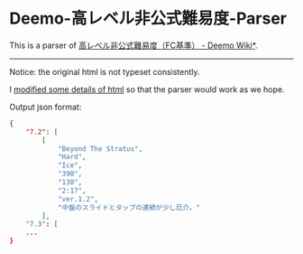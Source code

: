 # Deemo-高レベル非公式難易度-Parser

This is a parser of [高レベル非公式難易度（FC基準） - Deemo Wiki*](https://wikiwiki.jp/deemo/%E9%AB%98%E3%83%AC%E3%83%99%E3%83%AB%E9%9D%9E%E5%85%AC%E5%BC%8F%E9%9B%A3%E6%98%93%E5%BA%A6).

----

Notice: the original html is not typeset consistently.

I [modified some details of html](https://github.com/CuSO4Deposit/Deemo-Hikoushiki-Nannido-Parser/commit/74d3e8e3e4c5781251cb13108718f9ad717771ed) so that the parser would work as we hope.

Output json format:

```json
{
    "7.2": [
        [
            "Beyond The Stratus",
            "Hard",
            "Ice",
            "390",
            "130",
            "2:17",
            "ver.1.2",
            "中盤のスライドとタップの連続が少し厄介。"
        ],
    "7.3": [
    ...
}
```
